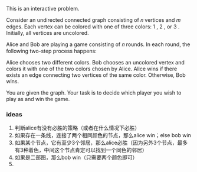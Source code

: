 This is an interactive problem.

Consider an undirected connected graph consisting of 𝑛
 vertices and 𝑚
 edges. Each vertex can be colored with one of three colors: 1
, 2
, or 3
. Initially, all vertices are uncolored.

Alice and Bob are playing a game consisting of 𝑛
 rounds. In each round, the following two-step process happens:

Alice chooses two different colors.
Bob chooses an uncolored vertex and colors it with one of the two colors chosen by Alice.
Alice wins if there exists an edge connecting two vertices of the same color. Otherwise, Bob wins.

You are given the graph. Your task is to decide which player you wish to play as and win the game.

### ideas
1. 判断alice有没有必胜的策略（或者在什么情况下必胜）
2. 如果存在一条线，连接了两个相同颜色的节点，那么alice win；else bob win
3. 如果某个节点，它有至少3个邻居，那么alice必胜（因为另外3个节点，最多有3种着色，中间这个节点肯定可以找到一个同色的邻居）
4. 如果是二部图，那么bob win（只需要两个颜色即可）
5. 